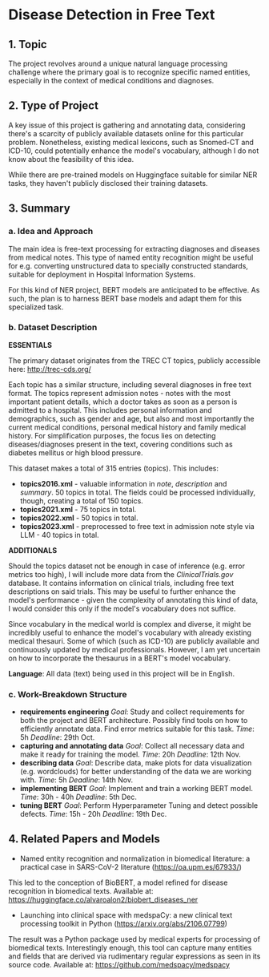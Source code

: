 # Disease Detection in Free Text

## 1. Topic

The project revolves around a unique natural language processing challenge where
the primary goal is to recognize specific named entities, especially in
the context of medical conditions and diagnoses.

## 2. Type of Project

A key issue of this project is gathering and annotating data, considering there's
a scarcity of publicly available datasets online for this particular problem. 
Nonetheless, existing medical lexicons, such as Snomed-CT and ICD-10, could 
potentially enhance the model's vocabulary, although I do not know about the
feasibility of this idea.

While there are pre-trained models on Huggingface suitable for similar NER tasks,
they haven't publicly disclosed their training datasets.

## 3. Summary

### a. Idea and Approach

The main idea is free-text processing for extracting diagnoses and diseases from
medical notes. This type of named entity recognition might be useful for e.g.
converting unstructured data to specially constructed standards, suitable for deployment
in Hospital Information Systems.

For this kind of NER project, BERT models are anticipated to be effective. As
such, the plan is to harness BERT base models and adapt them for this specialized task.

### b. Dataset Description

**ESSENTIALS**

The primary dataset originates from the TREC CT topics, publicly accessible
here: http://trec-cds.org/

Each topic has a similar structure, including several diagnoses in free text
format. The topics represent admission notes - notes with the most important
patient details, which a doctor takes as soon as a person is admitted to a 
hospital. This includes personal information and demographics, such as gender and age, but also
and most importantly the current medical conditions, personal medical history and
family medical history. For simplification purposes, the focus lies on
detecting diseases/diagnoses present in the text, covering conditions such as diabetes
mellitus or high blood pressure.

This dataset makes a total of 315 entries (topics). This includes:

- **topics2016.xml** - valuable information in *note*, *description* and *summary*.
50 topics in total. The fields could be processed individually, though, creating
a total of 150 topics.
- **topics2021.xml** - 75 topics in total.
- **topics2022.xml** - 50 topics in total.
- **topics2023.xml** - preprocessed to free text in admission note style via LLM - 40
topics in total.

**ADDITIONALS**

Should the topics dataset not be enough in
case of inference (e.g. error metrics too high), I will include more data from the 
*ClinicalTrials.gov* database. It contains information on clinical trials, including
free text descriptions on said trials. This may be useful to further enhance the
model's performance - given the complexity of annotating this kind of data, I
would consider this only if the model's vocabulary does not suffice.

Since vocabulary in the medical world is complex and diverse, it might be
incredibly useful to enhance the model's vocabulary with already existing
medical thesauri. Some of which (such as ICD-10) are publicly available and
continuously updated by medical professionals. However, I am yet uncertain on
how to incorporate the thesaurus in a BERT's model vocabulary.

**Language**: All data (text) being used in this project will be in English.

### c. Work-Breakdown Structure

- **requirements engineering**
*Goal*: Study and collect requirements for both the project and BERT architecture. 
Possibly find tools on how to efficiently annotate data. Find error metrics suitable
for this task.
*Time*: 5h
*Deadline*: 29th Oct.
- **capturing and annotating data**
*Goal*: Collect all necessary data and make it
ready for training the model.
*Time*: 20h
*Deadline*: 12th Nov.
- **describing data**
*Goal*: Describe data, make plots for data visualization (e.g. wordclouds) for
better understanding of the data we are working with.
*Time*: 5h
*Deadline*: 14th Nov.
- **implementing BERT**
*Goal*: Implement and train a working BERT model.
*Time*: 30h - 40h
*Deadline*: 5th Dec.
- **tuning BERT**
*Goal*: Perform Hyperparameter Tuning and detect possible defects.
*Time*: 15h - 20h
*Deadline*: 19th Dec.

## 4. Related Papers and Models

- Named entity recognition and normalization in biomedical literature: a practical case in SARS-CoV-2 literature (https://oa.upm.es/67933/)

This led to the conception of BioBERT, a model refined for disease recognition in biomedical texts. Available at: https://huggingface.co/alvaroalon2/biobert_diseases_ner

- Launching into clinical space with medspaCy: a new clinical text processing toolkit in Python (https://arxiv.org/abs/2106.07799)

The result was a Python package used by medical experts for processing of biomedical texts.
Interestingly enough, this tool can capture many entities and fields that are derived
via rudimentary regular expressions as seen in its source code. Available at: 
https://github.com/medspacy/medspacy

